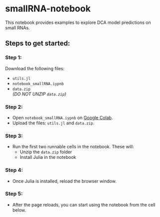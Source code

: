 # smallRNA-notebook

This notebook provides examples to explore DCA model predictions on small RNAs.

## Steps to get started:

### Step 1:
Download the following files:
- `utils.jl`
- `notebook_smallRNA.iypnb`
- `data.zip`  
  *(DO NOT UNZIP `data.zip`)*

### Step 2:
- Open `notebook_smallRNA.iypnb` on [Google Colab](https://colab.research.google.com).
- Upload the files: `utils.jl` and `data.zip`.

### Step 3:
- Run the first two runnable cells in the notebook. These will:
  - Unzip the `data.zip` folder
  - Install Julia in the notebook

### Step 4:
- Once Julia is installed, reload the browser window.

### Step 5:
- After the page reloads, you can start using the notebook from the cell below.





